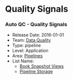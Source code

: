 # Quality Signals
### Auto QC - Quality Signals
* Release Date: 2016-01-01
* Team: [Data Quality](../teams/data-quality.md)
* Type: pipeline
* Level: Application
* Area: [Pipelines](../areas/pipelines.png)
* List Name:
  * [Book Snapshot Views](book-snapshot-views.md)
  * [Pipeline Storage](pipeline-storage.md)
